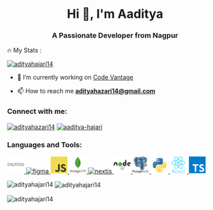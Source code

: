 <h1 align="center">Hi 👋, I'm Aaditya</h1>
<h3 align="center">A Passionate Developer from Nagpur</h3>

🔥 My Stats :
<p align="left"> <a href="https://github.com/ryo-ma/github-profile-trophy"><img src="https://github-profile-trophy.vercel.app/?username=adityahajari14" alt="adityahajari14" /></a> </p>

- 🔭 I’m currently working on [Code Vantage](https://codevantage.in/)

- 📫 How to reach me **adityahazari14@gmail.com**

<h3 align="left">Connect with me:</h3>
<p align="left">
<a href="https://twitter.com/adityahazari14" target="blank"><img align="center" src="[https://raw.githubusercontent.com/rahuldkjain/github-profile-readme-generator/master/src/images/icons/Social/twitter.svg](https://img.freepik.com/free-vector/new-2023-twitter-logo-x-icon-design_1017-45418.jpg?t=st=1739021594~exp=1739025194~hmac=e11946e79b18b69538b1f28956870b85605658e96bc65211419b662ee3ab4c26&w=740)" alt="adityahazari14" height="30" width="40" /></a>
<a href="https://linkedin.com/in/aaditya-hajari" target="blank"><img align="center" src="https://raw.githubusercontent.com/rahuldkjain/github-profile-readme-generator/master/src/images/icons/Social/linked-in-alt.svg" alt="aaditya-hajari" height="30" width="40" /></a>
</p>

<h3 align="left">Languages and Tools:</h3>
<p align="left"> <a href="https://expressjs.com" target="_blank" rel="noreferrer"> <img src="https://raw.githubusercontent.com/devicons/devicon/master/icons/express/express-original-wordmark.svg" alt="express" width="40" height="40"/> </a> <a href="https://www.figma.com/" target="_blank" rel="noreferrer"> <img src="https://www.vectorlogo.zone/logos/figma/figma-icon.svg" alt="figma" width="40" height="40"/> </a> <a href="https://developer.mozilla.org/en-US/docs/Web/JavaScript" target="_blank" rel="noreferrer"> <img src="https://raw.githubusercontent.com/devicons/devicon/master/icons/javascript/javascript-original.svg" alt="javascript" width="40" height="40"/> </a> <a href="https://www.mongodb.com/" target="_blank" rel="noreferrer"> <img src="https://raw.githubusercontent.com/devicons/devicon/master/icons/mongodb/mongodb-original-wordmark.svg" alt="mongodb" width="40" height="40"/> </a> <a href="https://nextjs.org/" target="_blank" rel="noreferrer"> <img src="https://cdn.worldvectorlogo.com/logos/nextjs-2.svg" alt="nextjs" width="40" height="40"/> </a> <a href="https://nodejs.org" target="_blank" rel="noreferrer"> <img src="https://raw.githubusercontent.com/devicons/devicon/master/icons/nodejs/nodejs-original-wordmark.svg" alt="nodejs" width="40" height="40"/> </a> <a href="https://www.postgresql.org" target="_blank" rel="noreferrer"> <img src="https://raw.githubusercontent.com/devicons/devicon/master/icons/postgresql/postgresql-original-wordmark.svg" alt="postgresql" width="40" height="40"/> </a> <a href="https://www.python.org" target="_blank" rel="noreferrer"> <img src="https://raw.githubusercontent.com/devicons/devicon/master/icons/python/python-original.svg" alt="python" width="40" height="40"/> </a> <a href="https://reactjs.org/" target="_blank" rel="noreferrer"> <img src="https://raw.githubusercontent.com/devicons/devicon/master/icons/react/react-original-wordmark.svg" alt="react" width="40" height="40"/> </a> <a href="https://www.typescriptlang.org/" target="_blank" rel="noreferrer"> <img src="https://raw.githubusercontent.com/devicons/devicon/master/icons/typescript/typescript-original.svg" alt="typescript" width="40" height="40"/> </a> </p>

<p><img align="left" src="https://github-readme-stats.vercel.app/api/top-langs?username=adityahajari14&show_icons=true&locale=en&layout=compact" alt="adityahajari14" /></p>

<p>&nbsp;<img align="center" src="https://github-readme-stats.vercel.app/api?username=adityahajari14&show_icons=true&locale=en" alt="adityahajari14" /></p>

<p><img align="center" src="https://github-readme-streak-stats.herokuapp.com/?user=adityahajari14&" alt="adityahajari14" /></p>
